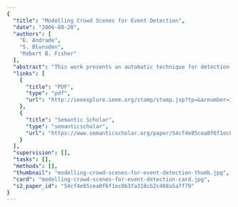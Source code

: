 ```yaml
---
{
  "title": "Modelling Crowd Scenes for Event Detection",
  "date": "2006-08-20",
  "authors": [
    "E. Andrade",
    "S. Blunsden",
    "Robert B. Fisher"
  ],
  "abstract": "This work presents an automatic technique for detection of abnormal events in crowds. Crowd behaviour is difficult to predict and might not be easily semantically translated. Moreover it is difficulty to track individuals in the crowd using state of the art tracking algorithms. Therefore we characterise crowd behaviour by observing the crowd optical flow and use unsupervised feature extraction to encode normal crowd behaviour. The unsupervised feature extraction applies spectral clustering to find the optimal number of models to represent normal motion patterns. The motion models are HMMs to cope with the variable number of motion samples that might be present in each observation window. The results on simulated crowds demonstrate the effectiveness of the approach for detecting crowd emergency scenarios",
  "links": [
    {
      "title": "PDF",
      "type": "pdf",
      "url": "http://ieeexplore.ieee.org/stamp/stamp.jsp?tp=&arnumber=1698861"
    },
    {
      "title": "Semantic Scholar",
      "type": "semanticscholar",
      "url": "https://www.semanticscholar.org/paper/54cf4e85cea0f6f1ec8b3fa318cb2c488a5a7f79"
    }
  ],
  "supervision": [],
  "tasks": [],
  "methods": [],
  "thumbnail": "modelling-crowd-scenes-for-event-detection-thumb.jpg",
  "card": "modelling-crowd-scenes-for-event-detection-card.jpg",
  "s2_paper_id": "54cf4e85cea0f6f1ec8b3fa318cb2c488a5a7f79"
}
---
```


